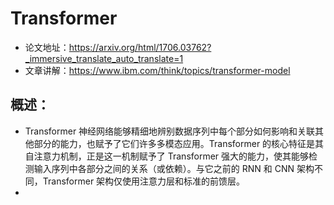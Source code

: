 # Transformer
- 论文地址：https://arxiv.org/html/1706.03762?_immersive_translate_auto_translate=1
- 文章讲解：https://www.ibm.com/think/topics/transformer-model

## 概述：
- Transformer 神经网络能够精细地辨别数据序列中每个部分如何影响和关联其他部分的能力，也赋予了它们许多多模态应用。Transformer 的核心特征是其自注意力机制，正是这一机制赋予了 Transformer 强大的能力，使其能够检测输入序列中各部分之间的关系（或依赖）。与它之前的 RNN 和 CNN 架构不同，Transformer 架构仅使用注意力层和标准的前馈层。
- 
